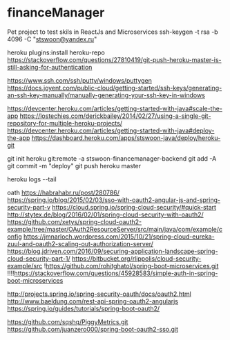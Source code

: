 # financeManager
Pet project to test skils in ReactJs and Microservices
ssh-keygen -t rsa -b 4096 -C "stswoon@yandex.ru"




heroku plugins:install heroku-repo
https://stackoverflow.com/questions/27810419/git-push-heroku-master-is-still-asking-for-authentication



https://www.ssh.com/ssh/putty/windows/puttygen
https://docs.joyent.com/public-cloud/getting-started/ssh-keys/generating-an-ssh-key-manually/manually-generating-your-ssh-key-in-windows


https://devcenter.heroku.com/articles/getting-started-with-java#scale-the-app
https://lostechies.com/derickbailey/2014/02/27/using-a-single-git-repository-for-multiple-heroku-projects/
https://devcenter.heroku.com/articles/getting-started-with-java#deploy-the-app
https://dashboard.heroku.com/apps/stswoon-java/deploy/heroku-git


git init
heroku git:remote -a stswoon-financemanager-backend
git add -A
git commit -m "deploy"
git push heroku master

heroku logs --tail



oath
https://habrahabr.ru/post/280786/
https://spring.io/blog/2015/02/03/sso-with-oauth2-angular-js-and-spring-security-part-v
https://cloud.spring.io/spring-cloud-security/#quick-start
http://stytex.de/blog/2016/02/01/spring-cloud-security-with-oauth2/
https://github.com/xetys/spring-cloud-oauth2-example/tree/master/OAuth2ResourceServer/src/main/java/com/example/config
https://jmnarloch.wordpress.com/2015/10/21/spring-cloud-eureka-zuul-and-oauth2-scaling-out-authorization-server/
https://blog.jdriven.com/2016/09/securing-application-landscape-spring-cloud-security-part-1/
https://bitbucket.org/rlippolis/cloud-security-example/src
!https://github.com/rohitghatol/spring-boot-microservices.git
!!!!https://stackoverflow.com/questions/45928583/simple-auth-in-spring-boot-microservices



http://projects.spring.io/spring-security-oauth/docs/oauth2.html
http://www.baeldung.com/rest-api-spring-oauth2-angularjs
https://spring.io/guides/tutorials/spring-boot-oauth2/


https://github.com/sqshq/PiggyMetrics.git
https://github.com/juanzero000/spring-boot-oauth2-sso.git